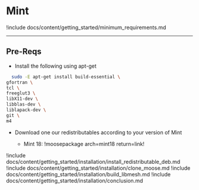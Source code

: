 # Mint

!include docs/content/getting_started/minimum_requirements.md

---
## Pre-Reqs
* Install the following using apt-get

```bash
  sudo -E apt-get install build-essential \
gfortran \
tcl \
freeglut3 \
libX11-dev \
libblas-dev \
liblapack-dev \
git \
m4
```

* Download one our redistributables according to your version of Mint

    * Mint 18: !moosepackage arch=mint18 return=link!

!include docs/content/getting_started/installation/install_redistributable_deb.md
!include docs/content/getting_started/installation/clone_moose.md
!include docs/content/getting_started/installation/build_libmesh.md
!include docs/content/getting_started/installation/conclusion.md
